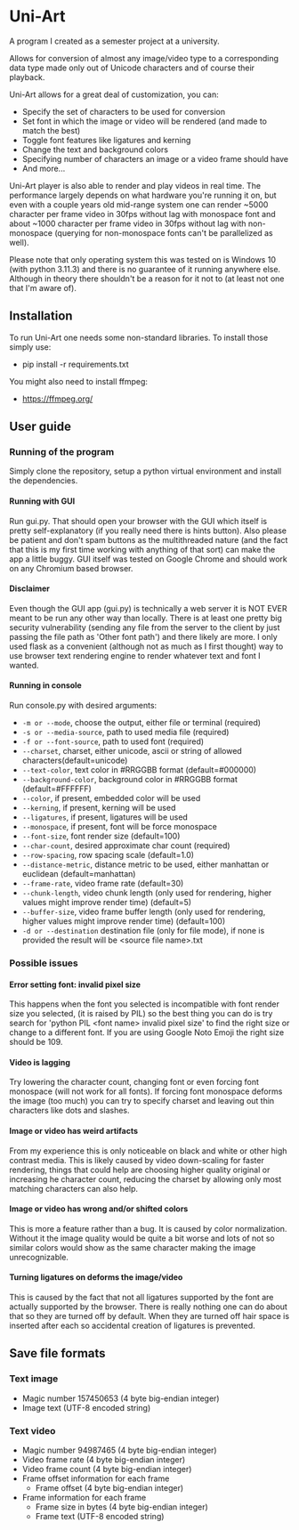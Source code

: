 # Uni-Art

A program I created as a semester project at a university.

Allows for conversion of almost any image/video type to a corresponding data type made only out of Unicode characters and of course their playback.

Uni-Art allows for a great deal of customization, you can:

- Specify the set of characters to be used for conversion
- Set font in which the image or video will be rendered (and made to match the best)
- Toggle font features like ligatures and kerning
- Change the text and background colors
- Specifying number of characters an image or a video frame should have
- And more...

Uni-Art player is also able to render and play videos in real time. The performance largely depends on what hardware you're running it on, but even with a couple years old mid-range system one can render ~5000 character per frame video in 30fps without lag with monospace font and about ~1000 character per frame video in 30fps without lag with non-monospace (querying for non-monospace fonts can't be parallelized as well).

Please note that only operating system this was tested on is Windows 10 (with python 3.11.3) and there is no guarantee of it running anywhere else. Although in theory there shouldn't be a reason for it not to (at least not one that I'm aware of).

## Installation

To run Uni-Art one needs some non-standard libraries. To install those simply use:
- pip install -r requirements.txt

You might also need to install ffmpeg:
- https://ffmpeg.org/

## User guide

### Running of the program
Simply clone the repository, setup a python virtual environment and install the dependencies.

#### Running with GUI
Run gui.py. That should open your browser with the GUI which itself is pretty self-explanatory (if you really need there is hints button). Also please be patient and don't spam buttons as the multithreaded nature (and the fact that this is my first time working with anything of that sort) can make the app a little buggy. GUI itself was tested on Google Chrome and should work on any Chromium based browser.

#### Disclaimer
Even though the GUI app (gui.py) is technically a web server it is NOT EVER meant to be run any other way than locally. There is at least one pretty big security vulnerability (sending any file from the server to the client by just passing the file path as 'Other font path') and there likely are more. I only used flask as a convenient (although not as much as I first thought) way to use browser text rendering engine to render whatever text and font I wanted. 

#### Running in console
Run console.py with desired arguments:
- `-m or --mode`, choose the output, either file or terminal (required)
- `-s or --media-source`, path to used media file (required)
- `-f or --font-source`, path to used font (required)
- `--charset`, charset, either unicode, ascii or string of allowed characters(default=unicode)
- `--text-color`, text color in #RRGGBB format (default=#000000)
- `--background-color`, background color in #RRGGBB format (default=#FFFFFF)
- `--color`, if present, embedded color will be used
- `--kerning`, if present, kerning will be used
- `--ligatures`, if present, ligatures will be used 
- `--monospace`, if present, font will be force monospace
- `--font-size`, font render size (default=100)
- `--char-count`, desired approximate char count (required)
- `--row-spacing`, row spacing scale (default=1.0)
- `--distance-metric`, distance metric to be used, either manhattan or euclidean (default=manhattan)
- `--frame-rate`, video frame rate (default=30)
- `--chunk-length`, video chunk length (only used for rendering, higher values might improve render time) (default=5)
- `--buffer-size`, video frame buffer length (only used for rendering, higher values might improve render time) (default=100)
- `-d or --destination` destination file (only for file mode), if none is provided the result will be \<source file name>.txt


### Possible issues

#### Error setting font: invalid pixel size
This happens when the font you selected is incompatible with font render size you selected, (it is raised by PIL) so the best thing you can do is try search for 'python PIL \<font name> invalid pixel size' to find the right size or change to a different font. If you are using Google Noto Emoji the right size should be 109.

#### Video is lagging
Try lowering the character count, changing font or even forcing font monospace (will not work for all fonts). If forcing font monospace deforms the image (too much) you can try to specify charset and leaving out thin characters like dots and slashes.

#### Image or video has weird artifacts
From my experience this is only noticeable on black and white or other high contrast media. This is likely caused by video down-scaling for faster rendering, things that could help are choosing higher quality original or increasing he character count, reducing the charset by allowing only most matching characters can also help.

#### Image or video has wrong and/or shifted colors
This is more a feature rather than a bug. It is caused by color normalization. Without it the image quality would be quite a bit worse and lots of not so similar colors would show as the same character making the image unrecognizable.

#### Turning ligatures on deforms the image/video
This is caused by the fact that not all ligatures supported by the font are actually supported by the browser. There is really nothing one can do about that so they are turned off by default. When they are turned off hair space is inserted after each so accidental creation of ligatures is prevented.

## Save file formats

### Text image
- Magic number 157450653 (4 byte big-endian integer)
- Image text (UTF-8 encoded string)

### Text video
- Magic number 94987465 (4 byte big-endian integer)
- Video frame rate (4 byte big-endian integer)
- Video frame count (4 byte big-endian integer)
- Frame offset information for each frame
  - Frame offset (4 byte big-endian integer)
- Frame information for each frame
  - Frame size in bytes (4 byte big-endian integer)
  - Frame text (UTF-8 encoded string)
